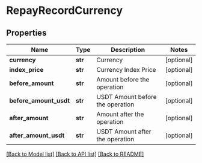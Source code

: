 # RepayRecordCurrency

## Properties
Name | Type | Description | Notes
------------ | ------------- | ------------- | -------------
**currency** | **str** | Currency | [optional] 
**index_price** | **str** | Currency Index Price | [optional] 
**before_amount** | **str** | Amount before the operation | [optional] 
**before_amount_usdt** | **str** | USDT Amount before the operation | [optional] 
**after_amount** | **str** | Amount after the operation | [optional] 
**after_amount_usdt** | **str** | USDT Amount after the operation | [optional] 

[[Back to Model list]](../README.md#documentation-for-models) [[Back to API list]](../README.md#documentation-for-api-endpoints) [[Back to README]](../README.md)


